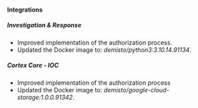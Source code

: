 #### Integrations

##### Investigation & Response

- Improved implementation of the authorization process.
- Updated the Docker image to: *demisto/python3:3.10.14.91134*.

##### Cortex Core - IOC

- Improved implementation of the authorization process
- Updated the Docker image to: *demisto/google-cloud-storage:1.0.0.91342*.
